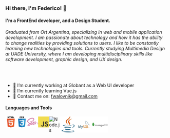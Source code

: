 ### Hi there, I'm Federico! 👋

<h4>I'm a FrontEnd developer, and a Design Student.</h4>
<h6>Graduated from Ort Argentina, specializing in web and mobile application development. I am passionate about technology and how it has the ability to change realities by providing solutions to users. I like to be constantly learning new technologies and tools.
Currently studying Multimedia Design at UADE University, where I am developing multidisciplinary skills like software development, graphic design, and UX design.</h6>
</br>

- 🔭 I’m currently working at Globant as a Web UI developer
- 🌱 I’m currently learning Vue.js
- 💬 Contact me on: fwalovnik@gmail.com


<h4>Languages and Tools</h4>
<img src="https://raw.githubusercontent.com/github/explore/80688e429a7d4ef2fca1e82350fe8e3517d3494d/topics/html/html.png" width="34px" alt="HTML" align="left"></img>
<img src="https://raw.githubusercontent.com/github/explore/80688e429a7d4ef2fca1e82350fe8e3517d3494d/topics/css/css.png" width="34px" alt="CSS" align="left"></img>
<img src="https://raw.githubusercontent.com/github/explore/80688e429a7d4ef2fca1e82350fe8e3517d3494d/topics/sass/sass.png" width="34px" alt="Sass" align="left"></img>
<img src="https://raw.githubusercontent.com/github/explore/80688e429a7d4ef2fca1e82350fe8e3517d3494d/topics/javascript/javascript.png" width="34" align="left" alt="Javascript">
<img src="https://avatars3.githubusercontent.com/u/9950313?s=200&v=4" width="34px" alt="Node.js" align="left"></img>
<img src="https://raw.githubusercontent.com/github/explore/80688e429a7d4ef2fca1e82350fe8e3517d3494d/topics/java/java.png" width="50px" alt="Java" align="left" ></img>
<img src="https://raw.githubusercontent.com/github/explore/80688e429a7d4ef2fca1e82350fe8e3517d3494d/topics/mysql/mysql.png" width="50px" alt="MySql" align="left" ></img>
<img src="https://raw.githubusercontent.com/github/explore/80688e429a7d4ef2fca1e82350fe8e3517d3494d/topics/mongodb/mongodb.png" width="50px" alt="MySql" align="left" ></img>
<!--
**FedericoWalovnik/FedericoWalovnik** is a ✨ _special_ ✨ repository because its `README.md` (this file) appears on your GitHub profile.

Here are some ideas to get you started:

- 🔭 I’m currently working on ...
- 🌱 I’m currently learning ...
- 🤔 I’m looking for help with ...
- 💬 Ask me about ...


-->

